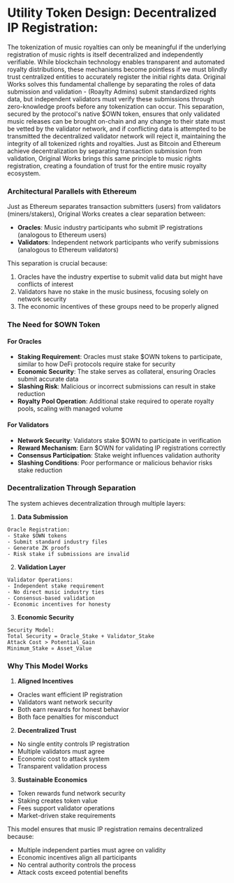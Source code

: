 # Utility Token Design: Decentralized IP Registration:

The tokenization of music royalties can only be meaningful if the underlying registration of music rights is itself decentralized and independently verifiable. While blockchain technology enables transparent and automated royalty distributions, these mechanisms become pointless if we must blindly trust centralized entities to accurately register the initial rights data. Original Works solves this fundamental challenge by separating the roles of data submission and validation - (Roaylty Admins) submit standardized rights data, but independent validators must verify these submissions through zero-knowledge proofs before any tokenization can occur. This separation, secured by the protocol's native $OWN token, ensures that only validated music releases can be brought on-chain and any change to their state must be vetted by the validator network, and if conflicting data is attempted to be transmitted the decentralized validator network will reject it, maintaining the integrity of all tokenized rights and royalties. Just as Bitcoin and Ethereum achieve decentralization by separating transaction submission from validation, Original Works brings this same principle to music rights registration, creating a foundation of trust for the entire music royalty ecosystem.

### Architectural Parallels with Ethereum

Just as Ethereum separates transaction submitters (users) from validators (miners/stakers), Original Works creates a clear separation between:
- **Oracles**: Music industry participants who submit IP registrations (analogous to Ethereum users)
- **Validators**: Independent network participants who verify submissions (analogous to Ethereum validators)

This separation is crucial because:
1. Oracles have the industry expertise to submit valid data but might have conflicts of interest
2. Validators have no stake in the music business, focusing solely on network security
3. The economic incentives of these groups need to be properly aligned

### The Need for $OWN Token

#### For Oracles
- **Staking Requirement**: Oracles must stake $OWN tokens to participate, similar to how DeFi protocols require stake for security
- **Economic Security**: The stake serves as collateral, ensuring Oracles submit accurate data
- **Slashing Risk**: Malicious or incorrect submissions can result in stake reduction
- **Royalty Pool Operation**: Additional stake required to operate royalty pools, scaling with managed volume

#### For Validators
- **Network Security**: Validators stake $OWN to participate in verification
- **Reward Mechanism**: Earn $OWN for validating IP registrations correctly
- **Consensus Participation**: Stake weight influences validation authority
- **Slashing Conditions**: Poor performance or malicious behavior risks stake reduction

### Decentralization Through Separation

The system achieves decentralization through multiple layers:

1. **Data Submission**
```
Oracle Registration:
- Stake $OWN tokens
- Submit standard industry files
- Generate ZK proofs
- Risk stake if submissions are invalid
```

2. **Validation Layer**
```
Validator Operations:
- Independent stake requirement
- No direct music industry ties
- Consensus-based validation
- Economic incentives for honesty
```

3. **Economic Security**
```
Security Model:
Total Security = Oracle_Stake + Validator_Stake
Attack Cost > Potential_Gain
Minimum_Stake ∝ Asset_Value
```

### Why This Model Works

1. **Aligned Incentives**
- Oracles want efficient IP registration
- Validators want network security
- Both earn rewards for honest behavior
- Both face penalties for misconduct

2. **Decentralized Trust**
- No single entity controls IP registration
- Multiple validators must agree
- Economic cost to attack system
- Transparent validation process

3. **Sustainable Economics**
- Token rewards fund network security
- Staking creates token value
- Fees support validator operations
- Market-driven stake requirements

This model ensures that music IP registration remains decentralized because:
- Multiple independent parties must agree on validity
- Economic incentives align all participants
- No central authority controls the process
- Attack costs exceed potential benefits

